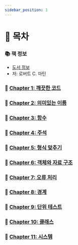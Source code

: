 ```yaml
---
sidebar_position: 1
---
```


# 🚀 목차

### 📚 책 정보
- [도서 정보](http://www.yes24.com/Product/Goods/11681152)
- 저: 로버트 C. 마틴

### 🤔 [Chapter 1: 깨끗한 코드](/docs/clean/clean-code/chapter-1)

### 🤔 [Chapter 2: 의미있는 이름](/docs/clean/clean-code/chapter-2)

### 🤔 [Chapter 3: 함수](/docs/clean/clean-code/chapter-3)

### 🤔 [Chapter 4: 주석](/docs/clean/clean-code/chapter-4)

### 🤔 [Chapter 5: 형식 맞추기](/docs/clean/clean-code/chapter-5)

### 🤔 [Chapter 6: 객체와 자료 구조](/docs/clean/clean-code/chapter-6)

### 🤔 [Chapter 7: 오류 처리](/docs/clean/clean-code/chapter-7)

### 🤔 [Chapter 8: 경계](/docs/clean/clean-code/chapter-8)

### 🤔 [Chapter 9: 단위 테스트](/docs/clean/clean-code/chapter-9)

### 🤔 [Chapter 10: 클래스](/docs/clean/clean-code/chapter-10)

### 🤔 [Chapter 11: 시스템](/docs/clean/clean-code/chapter-11)
